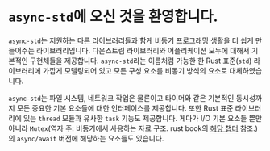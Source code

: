 # `async-std`에 오신 것을 환영합니다.

`async-std`는 [지원하는 다른 라이브러리들][organization]과 함게 비동기 프로그래밍 생활을 더 쉽게 만들어주는 라이브러리입니다. 다운스트림 라이브러리와 어플리케이션 모두에 대해서 기본적인 구현체들을 제공합니다. `async-std`라는 이름처럼 가능한 한 Rust 표준(`std`) 라이브러리에 가깝게 모델링되어 있고 모든 구성 요소를 비동기 방식의 요소로 대체하였습니다.

`async-std`는 파일 시스템, 네트워크 작업은 물론이고 타이머와 같은 기본적인 동시성까지 모든 중요한 기본 요소들에 대한 인터페이스를 제공합니다. 또한 Rust 표준 라이브러리에 있는 `thread` 모듈과 유사한 `task` 기능도 제공합니다. 게다가 I/O 기본 요소들 뿐만 아니라 `Mutex`(역자 주: 비동기에서 사용하는 자료 구조. rust book의 [해당 챕터][mutex] 참조.)의 `async/await` 버전에 해당하는 요소들도 있습니다.

[organization]: https://github.com/async-rs
[mutex]: https://doc.rust-lang.org/book/ch16-03-shared-state.html
